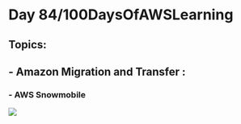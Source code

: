 <h1> Day 84/100DaysOfAWSLearning </h1>
<h2> Topics: </h2>

 <h2>  - Amazon Migration and Transfer : </h2>


<h3> - AWS Snowmobile </h3>
                
    

<img src = "https://github.com/thetechgirlgita/100-days-of-aws-learning/blob/master/Images/Day84/84.jpg?raw=true">

